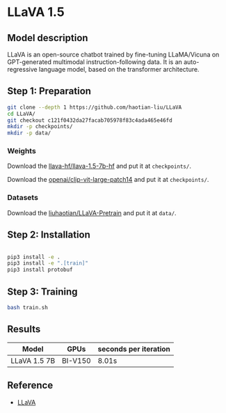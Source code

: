 # LLaVA 1.5

## Model description

LLaVA is an open-source chatbot trained by fine-tuning LLaMA/Vicuna on GPT-generated multimodal
instruction-following data. It is an auto-regressive language model, based on the transformer
architecture.

## Step 1: Preparation

```bash
git clone --depth 1 https://github.com/haotian-liu/LLaVA
cd LLaVA/
git checkout c121f0432da27facab705978f83c4ada465e46fd
mkdir -p checkpoints/
mkdir -p data/
```

### Weights

Download the [llava-hf/llava-1.5-7b-hf](https://huggingface.co/llava-hf/llava-1.5-7b-hf) and put it
at `checkpoints/`.

Download the [openai/clip-vit-large-patch14](https://huggingface.co/openai/clip-vit-large-patch14)
and put it at `checkpoints/`.

### Datasets

Download the [liuhaotian/LLaVA-Pretrain](https://huggingface.co/datasets/liuhaotian/LLaVA-Pretrain)
and put it at `data/`.

## Step 2: Installation

```bash

pip3 install -e .
pip3 install -e ".[train]"
pip3 install protobuf
```

## Step 3: Training

```bash
bash train.sh
```

## Results

| Model        | GPUs    | seconds per iteration |
| ------------ | ------- | --------------------- |
| LLaVA 1.5 7B | BI-V150 | 8.01s                 |

## Reference

- [LLaVA](https://github.com/haotian-liu/LLaVA)